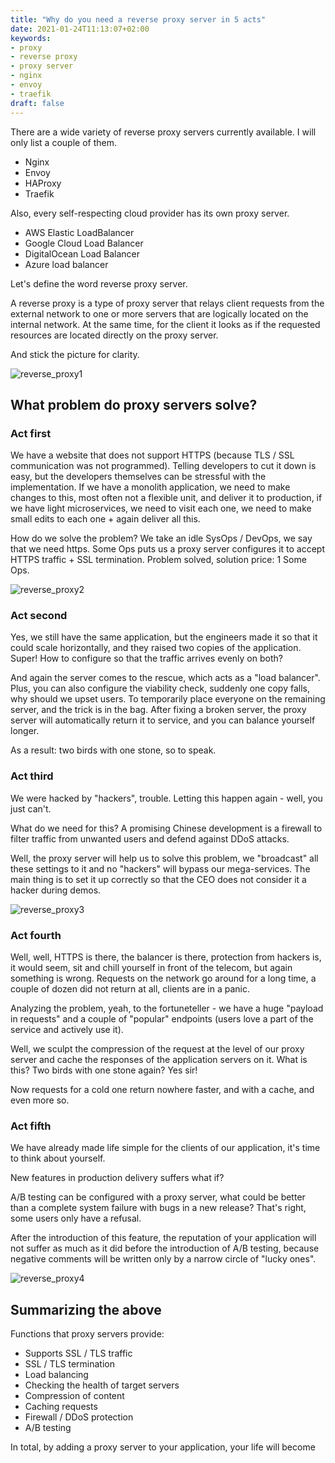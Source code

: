 ```yaml
---
title: "Why do you need a reverse proxy server in 5 acts"
date: 2021-01-24T11:13:07+02:00
keywords:
- proxy
- reverse proxy
- proxy server
- nginx
- envoy
- traefik
draft: false
---
```


There are a wide variety of reverse proxy servers currently available. I will only list a couple of them.

- Nginx
- Envoy
- HAProxy
- Traefik

Also, every self-respecting cloud provider has its own proxy server.

- AWS Elastic LoadBalancer
- Google Cloud Load Balancer
- DigitalOcean Load Balancer
- Azure load balancer

Let's define the word reverse proxy server.

A reverse proxy is a type of proxy server that relays client requests from the external network to one or more servers that are logically located on the internal network. At the same time, for the client it looks as if the requested resources are located directly on the proxy server.

And stick the picture for clarity.

![reverse_proxy1](/img/reverse_proxy1.png)

## What problem do proxy servers solve?

### Act first

We have a website that does not support HTTPS (because TLS / SSL communication was not programmed). Telling developers to cut it down is easy, but the developers themselves can be stressful with the implementation. If we have a monolith application, we need to make changes to this, most often not a flexible unit, and deliver it to production, if we have light microservices, we need to visit each one, we need to make small edits to each one + again deliver all this.

How do we solve the problem? We take an idle SysOps / DevOps, we say that we need https. Some Ops puts us a proxy server configures it to accept HTTPS traffic + SSL termination. Problem solved, solution price: 1 Some Ops.

![reverse_proxy2](/img/reverse_proxy2.png)

### Act second

Yes, we still have the same application, but the engineers made it so that it could scale horizontally, and they raised two copies of the application. Super! How to configure so that the traffic arrives evenly on both?

And again the server comes to the rescue, which acts as a "load balancer". Plus, you can also configure the viability check, suddenly one copy falls, why should we upset users. To temporarily place everyone on the remaining server, and the trick is in the bag. After fixing a broken server, the proxy server will automatically return it to service, and you can balance yourself longer.

As a result: two birds with one stone, so to speak.

### Act third

We were hacked by "hackers", trouble. Letting this happen again - well, you just can't.

What do we need for this? A promising Chinese development is a firewall to filter traffic from unwanted users and defend against DDoS attacks.

Well, the proxy server will help us to solve this problem, we "broadcast" all these settings to it and no "hackers" will bypass our mega-services. The main thing is to set it up correctly so that the CEO does not consider it a hacker during demos.

![reverse_proxy3](/img/reverse_proxy3.png)

### Act fourth

Well, well, HTTPS is there, the balancer is there, protection from hackers is, it would seem, sit and chill yourself in front of the telecom, but again something is wrong. Requests on the network go around for a long time, a couple of dozen did not return at all, clients are in a panic.

Analyzing the problem, yeah, to the fortuneteller - we have a huge "payload in requests" and a couple of "popular" endpoints (users love a part of the service and actively use it).

Well, we sculpt the compression of the request at the level of our proxy server and cache the responses of the application servers on it. What is this? Two birds with one stone again? Yes sir!

Now requests for a cold one return nowhere faster, and with a cache, and even more so.

### Act fifth

We have already made life simple for the clients of our application, it's time to think about yourself.

New features in production delivery suffers what if?

A/B testing can be configured with a proxy server, what could be better than a complete system failure with bugs in a new release? That's right, some users only have a refusal.

After the introduction of this feature, the reputation of your application will not suffer as much as it did before the introduction of A/B testing, because negative comments will be written only by a narrow circle of "lucky ones".

![reverse_proxy4](/img/reverse_proxy4.png)

## Summarizing the above

Functions that proxy servers provide:

- Supports SSL / TLS traffic
- SSL / TLS termination
- Load balancing
- Checking the health of target servers
- Compression of content
- Caching requests
- Firewall / DDoS protection
- A/B testing

In total, by adding a proxy server to your application, your life will become 